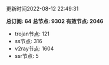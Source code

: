 更新时间2022-08-12 22:49:31

**总订阅: 64**
**总节点: 9302**
**有效节点: 2046**
- trojan节点: 121
- ss节点: 316
- v2ray节点: 1604
- ssr节点: 5
